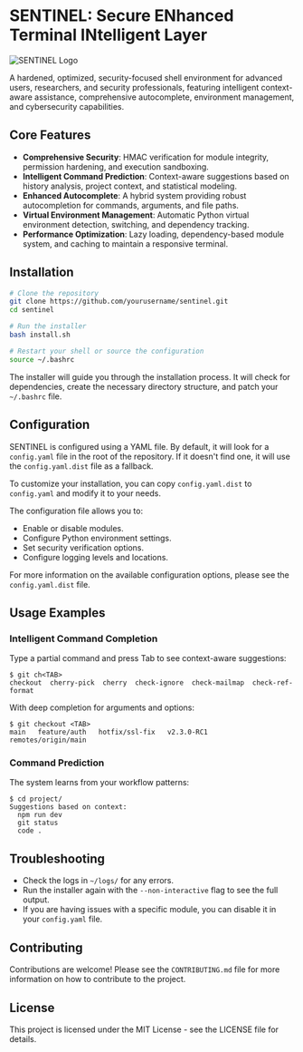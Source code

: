 # SENTINEL: Secure ENhanced Terminal INtelligent Layer

![SENTINEL Logo](https://via.placeholder.com/800x200/0d1117/30a14e?text=SENTINEL)

A hardened, optimized, security-focused shell environment for advanced users, researchers, and security professionals, featuring intelligent context-aware assistance, comprehensive autocomplete, environment management, and cybersecurity capabilities.

## Core Features

- **Comprehensive Security**: HMAC verification for module integrity, permission hardening, and execution sandboxing.
- **Intelligent Command Prediction**: Context-aware suggestions based on history analysis, project context, and statistical modeling.
- **Enhanced Autocomplete**: A hybrid system providing robust autocompletion for commands, arguments, and file paths.
- **Virtual Environment Management**: Automatic Python virtual environment detection, switching, and dependency tracking.
- **Performance Optimization**: Lazy loading, dependency-based module system, and caching to maintain a responsive terminal.

## Installation

```bash
# Clone the repository
git clone https://github.com/yourusername/sentinel.git
cd sentinel

# Run the installer
bash install.sh

# Restart your shell or source the configuration
source ~/.bashrc
```

The installer will guide you through the installation process. It will check for dependencies, create the necessary directory structure, and patch your `~/.bashrc` file.

## Configuration

SENTINEL is configured using a YAML file. By default, it will look for a `config.yaml` file in the root of the repository. If it doesn't find one, it will use the `config.yaml.dist` file as a fallback.

To customize your installation, you can copy `config.yaml.dist` to `config.yaml` and modify it to your needs.

The configuration file allows you to:
-   Enable or disable modules.
-   Configure Python environment settings.
-   Set security verification options.
-   Configure logging levels and locations.

For more information on the available configuration options, please see the `config.yaml.dist` file.

## Usage Examples

### Intelligent Command Completion

Type a partial command and press Tab to see context-aware suggestions:
```
$ git ch<TAB>
checkout  cherry-pick  cherry  check-ignore  check-mailmap  check-ref-format
```

With deep completion for arguments and options:
```
$ git checkout <TAB>
main   feature/auth   hotfix/ssl-fix   v2.3.0-RC1   remotes/origin/main
```

### Command Prediction

The system learns from your workflow patterns:
```
$ cd project/
Suggestions based on context:
  npm run dev
  git status
  code .
```

## Troubleshooting

-   Check the logs in `~/logs/` for any errors.
-   Run the installer again with the `--non-interactive` flag to see the full output.
-   If you are having issues with a specific module, you can disable it in your `config.yaml` file.

## Contributing

Contributions are welcome! Please see the `CONTRIBUTING.md` file for more information on how to contribute to the project.

## License

This project is licensed under the MIT License - see the LICENSE file for details.
